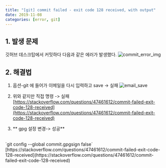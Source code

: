 ```yaml
---
title: "[git] commit failed - exit code 128 received, with output"
date: 2019-11-08
categories: [error, git]
---
```

## 1. 발생 문제
깃허브 데스크탑에서 커밋하다 다음과 같은 에러가 발생했다.
![commit_error_img](https://user-images.githubusercontent.com/51072198/68484673-15eb4b80-0281-11ea-8372-9d60808f7b5f.png)

## 2. 해결법
1. 옵션-git 에 들어가 이메일을 다시 입력하고 save -> 실패
![email_save](https://user-images.githubusercontent.com/51072198/68484817-62cf2200-0281-11ea-8402-ac602dd91eca.png)

2. 위와 같지만 직접 명령 -> 실패
[https://stackoverflow.com/questions/47461612/commit-failed-exit-code-128-received](https://stackoverflow.com/questions/47461612/commit-failed-exit-code-128-received)

3. ** gpg 설정 변경-> 성공**
<br>
`git config --global commit.gpgsign false`
[https://stackoverflow.com/questions/47461612/commit-failed-exit-code-128-received](https://stackoverflow.com/questions/47461612/commit-failed-exit-code-128-received)

